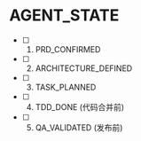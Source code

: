 # AGENT_STATE
- [ ] 1. PRD_CONFIRMED
- [ ] 2. ARCHITECTURE_DEFINED
- [ ] 3. TASK_PLANNED
- [ ] 4. TDD_DONE (代码合并前)
- [ ] 5. QA_VALIDATED (发布前)
